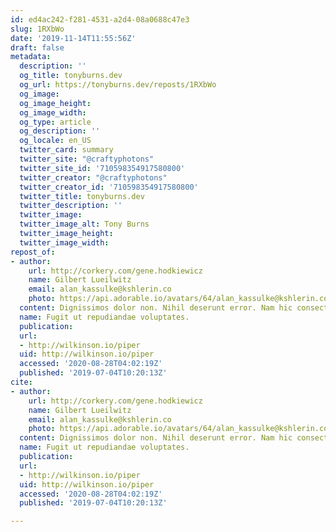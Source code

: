 ```yaml
---
id: ed4ac242-f281-4531-a2d4-08a0688c47e3
slug: 1RXbWo
date: '2019-11-14T11:55:56Z'
draft: false
metadata:
  description: ''
  og_title: tonyburns.dev
  og_url: https://tonyburns.dev/reposts/1RXbWo
  og_image: 
  og_image_height: 
  og_image_width: 
  og_type: article
  og_description: ''
  og_locale: en_US
  twitter_card: summary
  twitter_site: "@craftyphotons"
  twitter_site_id: '710598354917580800'
  twitter_creator: "@craftyphotons"
  twitter_creator_id: '710598354917580800'
  twitter_title: tonyburns.dev
  twitter_description: ''
  twitter_image: 
  twitter_image_alt: Tony Burns
  twitter_image_height: 
  twitter_image_width: 
repost_of:
- author:
    url: http://corkery.com/gene.hodkiewicz
    name: Gilbert Lueilwitz
    email: alan_kassulke@kshlerin.co
    photo: https://api.adorable.io/avatars/64/alan_kassulke@kshlerin.co.png
  content: Dignissimos dolor non. Nihil deserunt error. Nam hic consectetur.
  name: Fugit ut repudiandae voluptates.
  publication: 
  url:
  - http://wilkinson.io/piper
  uid: http://wilkinson.io/piper
  accessed: '2020-08-28T04:02:19Z'
  published: '2019-07-04T10:20:13Z'
cite:
- author:
    url: http://corkery.com/gene.hodkiewicz
    name: Gilbert Lueilwitz
    email: alan_kassulke@kshlerin.co
    photo: https://api.adorable.io/avatars/64/alan_kassulke@kshlerin.co.png
  content: Dignissimos dolor non. Nihil deserunt error. Nam hic consectetur.
  name: Fugit ut repudiandae voluptates.
  publication: 
  url:
  - http://wilkinson.io/piper
  uid: http://wilkinson.io/piper
  accessed: '2020-08-28T04:02:19Z'
  published: '2019-07-04T10:20:13Z'

---
```



